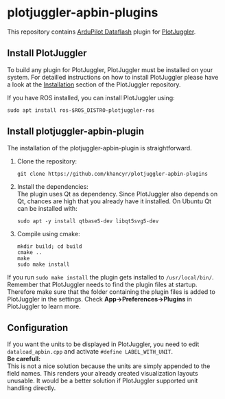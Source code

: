 # plotjuggler-apbin-plugins

This repository contains [ArduPilot Dataflash](https://ardupilot.org/copter/docs/common-logs.html) plugin for [PlotJuggler](https://github.com/facontidavide/PlotJuggler).


## Install PlotJuggler

To build any plugin for PlotJuggler, PlotJuggler must be installed on your system.
For detailled instructions on how to install PlotJuggler please have a look at the [Installation](https://github.com/facontidavide/PlotJuggler#installation) section of the PlotJuggler repository.

If you have ROS installed, you can install PlotJuggler using:

    sudo apt install ros-$ROS_DISTRO-plotjuggler-ros


## Install plotjuggler-apbin-plugin
The installation of the plotjuggler-apbin-plugin is straightforward.

1. Clone the repository:

    ```
    git clone https://github.com/khancyr/plotjuggler-apbin-plugins
    ```
    
2. Install the dependencies:  
    The plugin uses Qt as dependency. Since PlotJuggler also depends on Qt, chances are high that you already have it installed. On Ubuntu Qt can be installed with:

    ```
    sudo apt -y install qtbase5-dev libqt5svg5-dev
    ```

3. Compile using cmake:

    ```
    mkdir build; cd build
    cmake ..
    make
    sudo make install
    ```

If you run `sudo make install` the plugin gets installed to `/usr/local/bin/`.  
Remember that PlotJuggler needs to find the plugin files at startup. Therefore make sure that the folder containing the plugin files is added to PlotJuggler in the settings.
Check **App->Preferences->Plugins** in PlotJuggler to learn more.


## Configuration
If you want the units to be displayed in PlotJuggler, you need to edit `dataload_apbin.cpp` and activate `#define LABEL_WITH_UNIT`.  
**Be carefull:**  
This is not a nice solution because the units are simply appended to the field names.
This renders your already created visualization layouts unusable. It would be a better solution if PlotJuggler supported unit handling directly.
